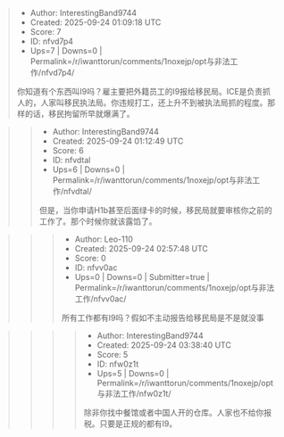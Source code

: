 > - Author: InterestingBand9744
> - Created: 2025-09-24 01:09:18 UTC
> - Score: 7
> - ID: nfvd7p4
> - Ups=7 | Downs=0 | Permalink=/r/iwanttorun/comments/1noxejp/opt与非法工作/nfvd7p4/
>
> 你知道有个东西叫I9吗？雇主要把外籍员工的I9报给移民局。ICE是负责抓人的，人家叫移民执法局。你违规打工，还上升不到被执法局抓的程度。那样的话，移民拘留所早就爆满了。

>> - Author: InterestingBand9744
>> - Created: 2025-09-24 01:12:49 UTC
>> - Score: 6
>> - ID: nfvdtal
>> - Ups=6 | Downs=0 | Permalink=/r/iwanttorun/comments/1noxejp/opt与非法工作/nfvdtal/
>>
>> 但是，当你申请H1b甚至后面绿卡的时候，移民局就要审核你之前的工作了。那个时候你就该露馅了。

>>> - Author: Leo-110
>>> - Created: 2025-09-24 02:57:48 UTC
>>> - Score: 0
>>> - ID: nfvv0ac
>>> - Ups=0 | Downs=0 | Submitter=true | Permalink=/r/iwanttorun/comments/1noxejp/opt与非法工作/nfvv0ac/
>>>
>>> 所有工作都有I9吗？假如不主动报告给移民局是不是就没事

>>>> - Author: InterestingBand9744
>>>> - Created: 2025-09-24 03:38:40 UTC
>>>> - Score: 5
>>>> - ID: nfw0z1t
>>>> - Ups=5 | Downs=0 | Permalink=/r/iwanttorun/comments/1noxejp/opt与非法工作/nfw0z1t/
>>>>
>>>> 除非你找中餐馆或者中国人开的仓库。人家也不给你报税。只要是正规的都有I9。
